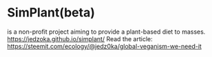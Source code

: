 # SimPlant(beta)
is a non-profit project aiming to provide a plant-based diet to masses.
https://jedzoka.github.io/simplant/
Read the article: 
https://steemit.com/ecology/@jedz0ka/global-veganism-we-need-it
